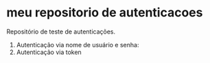 # meu repositorio de autenticacoes
Repositório de teste de autenticações.

1. Autenticação via nome de usuário e senha:
2. Autenticação via token 